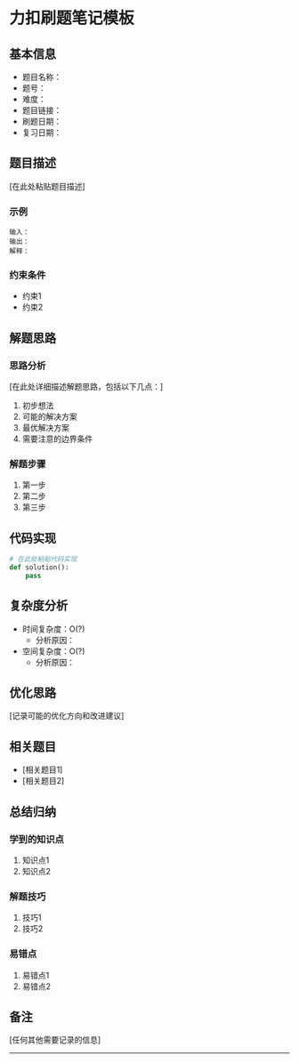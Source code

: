 # 力扣刷题笔记模板

## 基本信息
- 题目名称：
- 题号：
- 难度：
- 题目链接：
- 刷题日期：
- 复习日期：

## 题目描述
[在此处粘贴题目描述]

### 示例
```
输入：
输出：
解释：
```

### 约束条件
- 约束1
- 约束2

## 解题思路
### 思路分析
[在此处详细描述解题思路，包括以下几点：]
1. 初步想法
2. 可能的解决方案
3. 最优解决方案
4. 需要注意的边界条件

### 解题步骤
1. 第一步
2. 第二步
3. 第三步

## 代码实现
```python
# 在此处粘贴代码实现
def solution():
    pass
```

## 复杂度分析
- 时间复杂度：O(?)
  - 分析原因：
- 空间复杂度：O(?)
  - 分析原因：

## 优化思路
[记录可能的优化方向和改进建议]

## 相关题目
- [相关题目1]
- [相关题目2]

## 总结归纳
### 学到的知识点
1. 知识点1
2. 知识点2

### 解题技巧
1. 技巧1
2. 技巧2

### 易错点
1. 易错点1
2. 易错点2

## 备注
[任何其他需要记录的信息]

---
